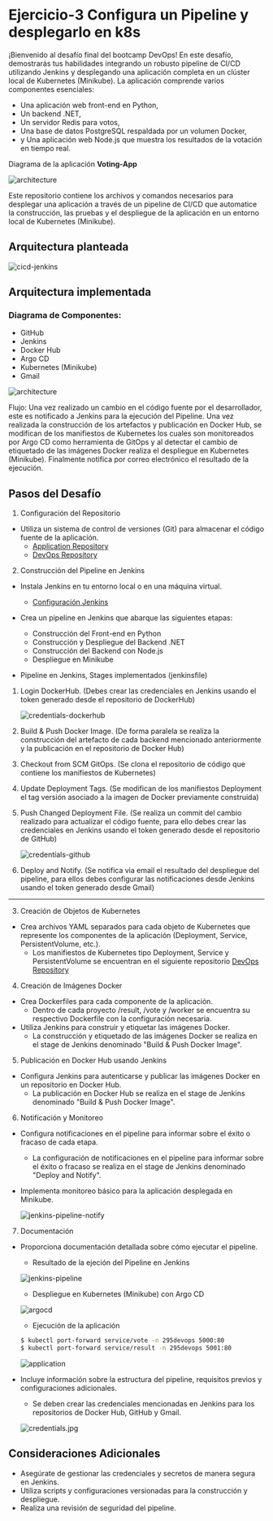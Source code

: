 # Ejercicio-3 Configura un Pipeline y desplegarlo en k8s

¡Bienvenido al desafío final del bootcamp DevOps! En este desafío, demostrarás tus habilidades integrando un robusto pipeline de CI/CD utilizando Jenkins y desplegando una aplicación completa en un clúster local de Kubernetes (Minikube). La aplicación comprende varios componentes esenciales:
- Una aplicación web front-end en Python,
- Un backend .NET,
- Un servidor Redis para votos,
- Una base de datos PostgreSQL respaldada por un volumen Docker,
- y Una aplicación web Node.js que muestra los resultados de la votación en tiempo real.

Diagrama de la aplicación **Voting-App**

![architecture](./assets/architecture.excalidraw.png)

Este repositorio contiene los archivos y comandos necesarios para desplegar una aplicación a través de un pipeline de CI/CD que automatice la construcción, las pruebas y el despliegue de la aplicación en un entorno local de Kubernetes (Minikube).

## Arquitectura planteada

![cicd-jenkins](./assets/cicd-jenkins.jpg)

## Arquitectura implementada
### Diagrama de Componentes:
- GitHub
- Jenkins
- Docker Hub
- Argo CD
- Kubernetes (Minikube)
- Gmail

![architecture](./assets/architecture.png)

Flujo: Una vez realizado un cambio en el código fuente por el desarrollador, este es notificado a Jenkins para la ejecución del Pipeline. Una vez realizada la construcción de los artefactos y publicación en Docker Hub, se modifican de los manifiestos de Kubernetes los cuales son monitoreados por Argo CD como herramienta de GitOps y al detectar el cambio de etiquetado de las imágenes Docker realiza el despliegue en Kubernetes (Minikube). Finalmente notifica por correo electrónico el resultado de la ejecución.

## Pasos del Desafío

1. Configuración del Repositorio
- Utiliza un sistema de control de versiones (Git) para almacenar el código fuente de la aplicación.
    - [Application Repository](https://github.com/dsantafe/295devops-jenkins-challenge)
    - [DevOps Repository](https://github.com/dsantafe/295devops-jenkins-challenge-gitops)

2. Construcción del Pipeline en Jenkins

- Instala Jenkins en tu entorno local o en una máquina virtual. 
    - [Configuración Jenkins](/jenkins/README.md)

- Crea un pipeline en Jenkins que abarque las siguientes etapas:
    - Construcción del Front-end en Python
    - Construcción y Despliegue del Backend .NET
    - Construcción del Backend con Node.js
    - Despliegue en Minikube

    

- Pipeline en Jenkins, Stages implementados (jenkinsfile)
1. Login DockerHub. (Debes crear las credenciales en Jenkins usando el token generado desde el repositorio de DockerHub)

    ![credentials-dockerhub](./assets/credentials-dockerhub.jpg)

2. Build & Push Docker Image. (De forma paralela se realiza la construcción del artefacto de cada backend mencionado anteriormente y la publicación en el repositorio de Docker Hub)
3. Checkout from SCM GitOps. (Se clona el repositorio de código que contiene los manifiestos de Kubernetes)
4. Update Deployment Tags. (Se modifican de los manifiestos Deployment el tag versión asociado a la imagen de Docker previamente construida)
5. Push Changed Deployment File. (Se realiza un commit del cambio realizado para actualizar el código fuente, para ello debes crear las credenciales en Jenkins usando el token generado desde el repositorio de GitHub)

    ![credentials-github](./assets/credentials-github.jpg)

6. Deploy and Notify. (Se notifica via email el resultado del despliegue del pipeline, para ellos debes configurar las notificaciones desde Jenkins usando el token generado desde Gmail)
---

3. Creación de Objetos de Kubernetes

- Crea archivos YAML separados para cada objeto de Kubernetes que represente los componentes de la aplicación (Deployment, Service, PersistentVolume, etc.).
    - Los manifiestos de Kubernetes tipo Deployment, Service y PersistentVolume se encuentran en el siguiente repositorio [DevOps Repository](https://github.com/dsantafe/295devops-jenkins-challenge-gitops)

4. Creación de Imágenes Docker

- Crea Dockerfiles para cada componente de la aplicación.
    - Dentro de cada proyecto /result, /vote y /worker se encuentra su respectivo Dockerfile con la configuración necesaria.
- Utiliza Jenkins para construir y etiquetar las imágenes Docker.
    - La construcción y etiquetado de las imágenes Docker se realiza en el stage de Jenkins denominado "Build & Push Docker Image".

5. Publicación en Docker Hub usando Jenkins

- Configura Jenkins para autenticarse y publicar las imágenes Docker en un repositorio en Docker Hub.
    - La publicación en Docker Hub se realiza en el stage de Jenkins denominado "Build & Push Docker Image".

6. Notificación y Monitoreo

- Configura notificaciones en el pipeline para informar sobre el éxito o fracaso de cada etapa.
    - La configuración de notificaciones en el pipeline para informar sobre el éxito o fracaso se realiza en el stage de Jenkins denominado "Deploy and Notify".
- Implementa monitoreo básico para la aplicación desplegada en Minikube.

    ![jenkins-pipeline-notify](./assets/jenkins-pipeline-notify.jpg)

7. Documentación

- Proporciona documentación detallada sobre cómo ejecutar el pipeline.
    - Resultado de la ejeción del Pipeline en Jenkins

    ![jenkins-pipeline](./assets/jenkins-pipeline.jpg)

    - Despliegue en Kubernetes (Minikube) con Argo CD

    ![argocd](./assets/argocd.jpg)

    - Ejecución de la aplicación

    ```bash
    $ kubectl port-forward service/vote -n 295devops 5000:80
    $ kubectl port-forward service/result -n 295devops 5001:80
    ```

    ![application](./assets/application.jpg)

- Incluye información sobre la estructura del pipeline, requisitos previos y configuraciones adicionales.
    - Se deben crear las credenciales mencionadas en Jenkins para los repositorios de Docker Hub, GitHub y Gmail.

    ![credentials.jpg](./assets/credentials.jpg)

## Consideraciones Adicionales
- Asegúrate de gestionar las credenciales y secretos de manera segura en Jenkins.
- Utiliza scripts y configuraciones versionadas para la construcción y despliegue.
- Realiza una revisión de seguridad del pipeline.